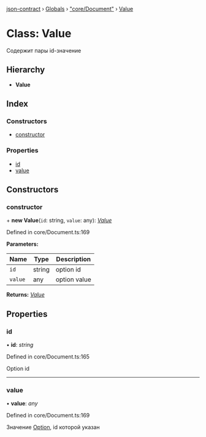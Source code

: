 [json-contract](../README.md) › [Globals](../globals.md) › ["core/Document"](../modules/_core_document_.md) › [Value](_core_document_.value.md)

# Class: Value

Содержит пары id-значение

## Hierarchy

* **Value**

## Index

### Constructors

* [constructor](_core_document_.value.md#constructor)

### Properties

* [id](_core_document_.value.md#id)
* [value](_core_document_.value.md#value)

## Constructors

###  constructor

\+ **new Value**(`id`: string, `value`: any): *[Value](_core_document_.value.md)*

Defined in core/Document.ts:169

**Parameters:**

Name | Type | Description |
------ | ------ | ------ |
`id` | string | option id |
`value` | any | option value  |

**Returns:** *[Value](_core_document_.value.md)*

## Properties

###  id

• **id**: *string*

Defined in core/Document.ts:165

Option id

___

###  value

• **value**: *any*

Defined in core/Document.ts:169

Значение [Option](_core_option_.option.md), id которой указан
